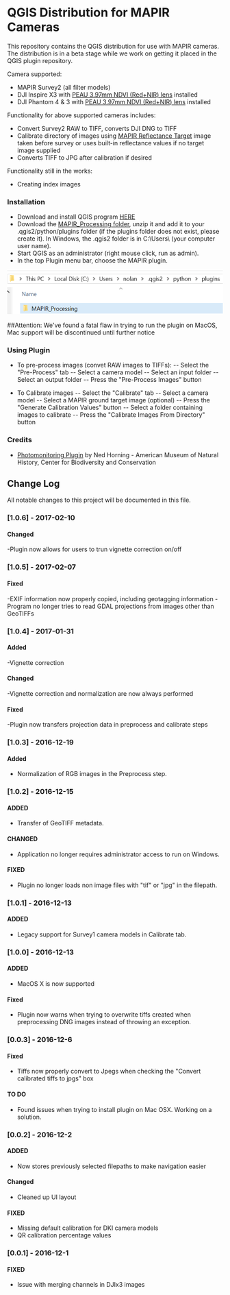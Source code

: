 # QGIS Distribution for MAPIR Cameras
This repository contains the QGIS distribution for use with MAPIR cameras. The distribution is in a beta stage while we work on getting it placed in the QGIS plugin repository.

Camera supported:
- MAPIR Survey2 (all filter models)
- DJI Inspire X3 with [PEAU 3.97mm NDVI (Red+NIR) lens](http://www.peauproductions.com/products/gp39728) installed
- DJI Phantom 4 & 3 with [PEAU 3.97mm NDVI (Red+NIR) lens](http://www.peauproductions.com/products/gp39728) installed

Functionality for above supported cameras includes:
- Convert Survey2 RAW to TIFF, converts DJI DNG to TIFF
- Calibrate directory of images using [MAPIR Reflectance Target](http://www.mapir.camera/collections/accessories/products/mapir-camera-calibration-ground-target-package) image taken before survey or uses built-in reflectance values if no target image supplied
- Converts TIFF to JPG after calibration if desired

Functionality still in the works:
- Creating index images

### Installation
- Download and install QGIS program [HERE](http://www.qgis.org/en/site/forusers/download.html)
- Download the [MAPIR_Processing folder](https://github.com/mapircamera/QGIS/tree/master/Packages), unzip it and add it to your .qgis2/python/plugins folder (if the plugins folder does not exist, please create it). In Windows, the .qgis2 folder is in C:\Users\ (your computer user name).
- Start QGIS as an administrator (right mouse click, run as admin).
- In the top Plugin menu bar, choose the MAPIR plugin.

![](qgis_folder.PNG)

##Attention: We've found a fatal flaw in trying to run the plugin on MacOS, Mac support will be discontinued until further notice


### Using Plugin

- To pre-process images (convet RAW images to TIFFs):
-- Select the "Pre-Process" tab
-- Select a camera model
-- Select an input folder
-- Select an output folder
-- Press the "Pre-Process Images" button

- To Calibrate images
-- Select the "Calibrate" tab
-- Select a camera model
-- Select a MAPIR ground target image (optional)
-- Press the "Generate Calibration Values" button
-- Select a folder containing images to calibrate
-- Press the "Calibrate Images From Directory" button

### Credits
 - [Photomonitoring Plugin](https://github.com/nedhorning/PhotoMonitoringPlugin) by Ned Horning - American Museum of Natural History, Center for Biodiversity and Conservation

## Change Log
All notable changes to this project will be documented in this file.

### [1.0.6] - 2017-02-10
#### Changed
-Plugin now allows for users to trun vignette correction on/off

### [1.0.5] - 2017-02-07
#### Fixed
-EXIF information now properly copied, including geotagging information
-Program no longer tries to read GDAL projections from images other than GeoTIFFs

### [1.0.4] - 2017-01-31
#### Added
-Vignette correction

#### Changed
-Vignette correction and normalization are now always performed

#### Fixed
-Plugin now transfers projection data in preprocess and calibrate steps

### [1.0.3] - 2016-12-19
#### Added
- Normalization of RGB images in the Preprocess step.

### [1.0.2] - 2016-12-15
#### ADDED
- Transfer of GeoTIFF metadata.

#### CHANGED
- Application no longer requires administrator access to run on Windows.

#### FIXED
- Plugin no longer loads non image files with "tif" or "jpg" in the filepath.

### [1.0.1] - 2016-12-13
#### ADDED
- Legacy support for Survey1 camera models in Calibrate tab.

### [1.0.0] - 2016-12-13
#### ADDED
- MacOS X is now supported

#### Fixed
- Plugin now warns when trying to overwrite tiffs created when preprocessing DNG images instead of throwing an exception.

### [0.0.3] - 2016-12-6
#### Fixed
- Tiffs now properly convert to Jpegs when checking the "Convert calibrated tiffs to jpgs" box

#### TO DO
- Found issues when trying to install plugin on Mac OSX. Working on a solution.

### [0.0.2] - 2016-12-2
#### ADDED
- Now stores previously selected filepaths to make navigation easier

#### Changed
- Cleaned up UI layout

#### FIXED
- Missing default calibration for DKI camera models
- QR calibration percentage values

### [0.0.1] - 2016-12-1
#### FIXED
- Issue with merging channels in DJIx3 images


